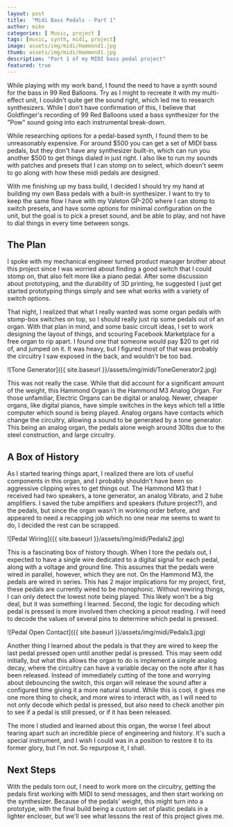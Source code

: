 ```yaml
---
layout: post
title:  "Midi Bass Pedals - Part 1"
author: mike
categories: [ Music, project ]
tags: [music, synth, midi, project]
image: assets/img/midi/Hammond1.jpg
thumb: assets/img/midi/Hammond1.jpg
description: "Part 1 of my MIDI bass pedal project"
featured: true
---
```


While playing with my work band, I found the need to have a synth sound for the
bass in 99 Red Balloons. Try as I might to recreate it with my multi-effect
unit, I couldn't quite get the sound right, which led me to research
synthesizers. While I don't have confirmation of this, I believe that
Goldfinger's recording of 99 Red Balloons used a bass synthesizer for the "Pow"
sound going into each instrumental break-down.

While researching options for a pedal-based synth, I found them to be
unreasonably expensive. For around $500 you can get a set of MIDI bass pedals,
but they don't have any synthesizer built-in, which can run you another $500 to
get things dialed in just right. I also like to run my sounds with patches and
presets that I can stomp on to select, which doesn't seem to go along with how
these midi pedals are designed.

With me finishing up my bass build, I decided I should try my hand at building
my own Bass pedals with a built-in synthesizer. I want to try to keep the same
flow I have with my Valeton GP-200 where I can stomp to switch presets, and have
some options for minimal configuration on the unit, but the goal is to pick a
preset sound, and be able to play, and not have to dial things in every time
between songs.

## The Plan

I spoke with my mechanical engineer turned product manager brother about this
project since I was worried about finding a good switch that I could stomp on,
that also felt more like a piano pedal. After some discussion about prototyping,
and the durability of 3D printing, he suggested I just get started prototyping
things simply and see what works with a variety of switch options.

That night, I realized that what I really wanted was some organ pedals with
stomp-box switches on top, so I should really just rip some pedals out of an
organ. With that plan in mind, and some basic circuit ideas, I set to work
designing the layout of things, and scouring Facebook Marketplace for a free
organ to rip apart. I found one that someone would pay $20 to get rid of, and
jumped on it. It was heavy, but I figured most of that was probably the
circuitry I saw exposed in the back, and wouldn't be too bad.

![Tone Generator]({{ site.baseurl }}/assets/img/midi/ToneGenerator2.jpg)

This was not really the case. While that did account for a significant amount of
the weight, this Hammond Organ is the Hammond M3 Analog Organ. For those
unfamiliar, Electric Organs can be digital or analog. Newer, cheaper organs,
like digital pianos, have simple switches in the keys which tell a little
computer which sound is being played. Analog organs have contacts which change
the circuitry, allowing a sound to be generated by a tone generator. This being
an analog organ, the pedals alone weigh around 30lbs due to the steel
construction, and large circuitry.

## A Box of History

As I started tearing things apart, I realized there are lots of useful
components in this organ, and I probably shouldn't have been so aggressive
clipping wires to get things out. The Hammond M3 that I received had two
speakers, a tone generator, an analog Vibrato, and 2 tube amplifiers. I saved
the tube amplifiers and speakers (future project?), and the pedals, but since
the organ wasn't in working order before, and appeared to need a recapping job
which no one near me seems to want to do, I decided the rest can be scrapped.

![Pedal Wiring]({{ site.baseurl }}/assets/img/midi/Pedals2.jpg)

This is a fascinating box of history though. When I tore the pedals out, I
expected to have a single wire dedicated to a digital signal for each pedal,
along with a voltage and ground line. This assumes that the pedals were wired in
parallel, however, which they are not. On the Hammond M3, the pedals are wired
in series. This has 2 major implications for my project, first, these pedals are
currently wired to be monophonic. Without rewiring things, I can only detect the
lowest note being played. This likely won't be a big deal, but it was something
I learned. Second, the logic for decoding which pedal is pressed is more
involved then checking a pinout reading. I will need to decode the values of
several pins to determine which pedal is pressed.

![Pedal Open Contact]({{ site.baseurl }}/assets/img/midi/Pedals3.jpg)

Another thing I learned about the pedals is that they are wired to keep the last
pedal pressed open until another pedal is pressed. This may seem odd initially,
but what this allows the organ to do is implement a simple analog decay, where
the circuitry can have a variable decay on the note after it has been released.
Instead of immediately cutting of the tone and worrying about debouncing the
switch, this organ will release the sound after a configured time giving it a
more natural sound. While this is cool, it gives me one more thing to check, and
more wires to interact with, as I will need to not only decode which pedal is
pressed, but also need to check another pin to see if a pedal is still pressed,
or if it has been released.

The more I studied and learned about this organ, the worse I feel about tearing
apart such an incredible piece of engineering and history. It's such a special
instrument, and I wish I could was in a position to restore it to its former
glory, but I'm not. So repurpose it, I shall.

## Next Steps

With the pedals torn out, I need to work more on the circuitry, getting the
pedals first working with MIDI to send messages, and then start working on the
synthesizer. Because of the pedals' weight, this might turn into a prototype,
with the final build being a custom set of plastic pedals in a lighter encloser,
but we'll see what lessons the rest of this project gives me.
